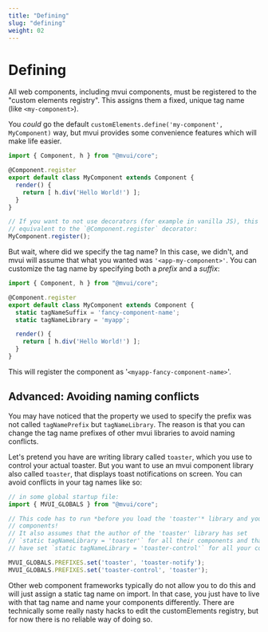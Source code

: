 ```yaml
---
title: "Defining"
slug: "defining"
weight: 02
---
```


# Defining

All web components, including mvui components, must be registered to the "custom elements
registry". This assigns them a fixed, unique tag name (like `<my-component>`).

You *could* go the default `customElements.define('my-component', MyComponent)` way, but
mvui provides some convenience features which will make life easier.

```typescript
import { Component, h } from "@mvui/core";

@Component.register
export default class MyComponent extends Component {
  render() {
    return [ h.div('Hello World!') ];
  }
}

// If you want to not use decorators (for example in vanilla JS), this call is
// equivalent to the `@Component.register` decorator:
MyComponent.register();
```

But wait, where did we specify the tag name? In this case, we didn't, and mvui will assume
that what you wanted was `'<app-my-component>'`. You can customize the tag name by
specifying both a *prefix* and a *suffix*:

```typescript
import { Component, h } from "@mvui/core";

@Component.register
export default class MyComponent extends Component {
  static tagNameSuffix = 'fancy-component-name';
  static tagNameLibrary = 'myapp';

  render() {
    return [ h.div('Hello World!') ];
  }
}
```

This will register the component as '`<myapp-fancy-component-name>`'.

## Advanced: Avoiding naming conflicts

You may have noticed that the property we used to specify the prefix was not called
`tagNamePrefix` but `tagNameLibrary`. The reason is that you can change the tag name
prefixes of other mvui libraries to avoid naming conflicts.

Let's pretend you have are writing library called `toaster`, which you use to control your
actual toaster. But you want to use an mvui component library also called `toaster`, that
displays toast notifications on screen. You can avoid conflicts in your tag names like so:

```typescript
// in some global startup file:
import { MVUI_GLOBALS } from "@mvui/core";

// This code has to run *before you load the 'toaster'* library and your own
// components!
// It also assumes that the author of the 'toaster' library has set
// `static tagNameLibrary = 'toaster'` for all their components and that you
// have set `static tagNameLibrary = 'toaster-control'` for all your components.

MVUI_GLOBALS.PREFIXES.set('toaster', 'toaster-notify');
MVUI_GLOBALS.PREFIXES.set('toaster-control', 'toaster');
```

Other web component frameworks typically do not allow you to do this and will just assign
a static tag name on import. In that case, you just have to live with that tag name and
name your components differently. There are technically some really nasty hacks to edit
the customElements registry, but for now there is no reliable way of doing so.
